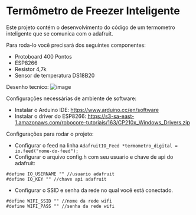 # Termômetro de Freezer Inteligente
Este projeto contém o desenvolvimento do código de um termometro inteligente que se comunica com o adafruit.

Para roda-lo você precisará dos seguintes componentes:
- Protoboard 400 Pontos 
- ESP8266
- Resistor 4,7k
- Sensor de temperatura DS18B20

Desenho tecnico:
![image](https://github.com/BiancaDuarteRaposo/monitor-temperatura/assets/81635323/01e6bf57-a03f-4752-9ba6-d4c6aca71768)


Configurações necessárias de ambiente de software:
- Instalar o Arduino IDE: https://www.arduino.cc/en/software
- Instalar o driver do ESP8266: https://s3-sa-east-1.amazonaws.com/robocore-tutoriais/163/CP210x_Windows_Drivers.zip

Configurações para rodar o projeto:
- Configurar o feed na linha `AdafruitIO_Feed *termometro_digital = io.feed("nome-do-feed");`
- Configurar o arquivo config.h com seu usuario e chave de api do adafruit:
```
#define IO_USERNAME "" //usuario adafruit
#define IO_KEY "" //chave api adafruit
```
- Configurar o SSID e senha da rede no qual você está conectado.
```
#define WIFI_SSID "" //nome da rede wifi
#define WIFI_PASS "" //senha da rede wifi
```

